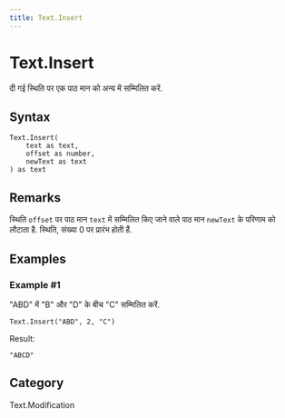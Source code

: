```yaml
---
title: Text.Insert
---
```


# Text.Insert


दी गई स्थिति पर एक पाठ मान को अन्य में सम्मिलित करें.


## Syntax

```powerquery
Text.Insert(
    text as text,
    offset as number,
    newText as text
) as text
```


## Remarks

स्थिति <code>offset</code> पर पाठ मान <code>text</code> में सम्मिलित किए जाने वाले पाठ मान <code>newText</code> के परिणाम को लौटाता है. स्थिति, संख्या 0 पर प्रारंभ होती हैं.


## Examples

### Example #1 
&#34;ABD&#34; में &#34;B&#34; और &#34;D&#34; के बीच &#34;C&#34; सम्मिलित करें.
```powerquery
Text.Insert("ABD", 2, "C")
```

Result: 
```powerquery
"ABCD"
```




## Category
Text.Modification
